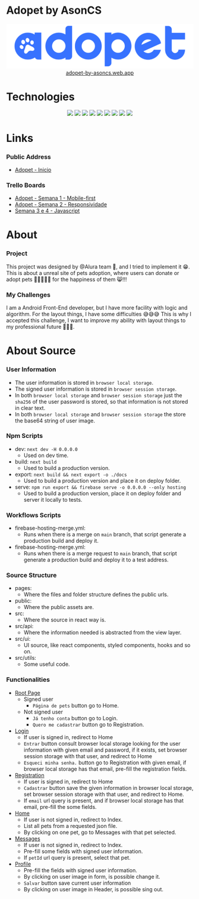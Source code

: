 # Adopet by AsonCS

<div align="center">
	<a href="https://adopet-by-asoncs.web.app/" target="_blank">
		<img src="https://github.com/AsonCS/adopet-challenge/raw/dev/public/images/logo_02.svg">
		<br/>
		adopet-by-asoncs.web.app
	</a>
</div>

# Technologies

<div align="center">
	<img src="https://img.shields.io/badge/HTML5-E34F26?style=for-the-badge&logo=html5&logoColor=white">
	<img src="https://img.shields.io/badge/CSS3-1572B6?style=for-the-badge&logo=css3&logoColor=white">
	<img src="https://img.shields.io/badge/Typescript-404D59?style=for-the-badge&logo=typescript&logoColor=%2361DAFB" />
	<img src="https://img.shields.io/badge/JavaScript-F7DF1E?style=for-the-badge&logo=javascript&logoColor=black">
	<img src="https://img.shields.io/badge/Node.js-43853D?style=for-the-badge&logo=node.js&logoColor=white" />
	<img src="https://img.shields.io/badge/React-20232A?style=for-the-badge&logo=react&logoColor=61DAFB"/>
	<img src="https://img.shields.io/badge/Next.js-black?style=for-the-badge&logo=next.js&logoColor=white"/>
	<img src="https://img.shields.io/badge/Firebase-039BE5?style=for-the-badge&logo=firebase&logoColor=61DAFB"/>
	<img src="https://img.shields.io/badge/Sha256-F7DF1E?style=for-the-badge"/>
</div>

# Links

### Public Address

-   <a href="https://adopet-by-asoncs.web.app/" target="_blank">Adopet - Inicio</a>

### Trello Boards

-   <a href="https://trello.com/b/G1d1XRky/adopet-semana-1-mobile-first" target="_blank">Adopet - Semana 1 - Mobile-first</a>
-   <a href="https://trello.com/b/If9zskEu/adopet-semana-2-responsividade" target="_blank">Adopet - Semana 2 - Responsividade</a>
-   <a href="https://trello.com/b/hfpdPBXD/semana-3-e-4-javascript" target="_blank">Semana 3 e 4 - Javascript</a>

# About

### Project

This project was designed by @Alura team 🤙, and I tried to implement it 😁.
This is about a unreal site of pets adoption, where users can donate or adopt pets 🐶🐱🐭🐹🐰 for the happiness of them 😸!!!

### My Challenges

I am a Android Front-End developer, but I have more facility with logic and algorithm. For the layout things, I have some difficulties 😅😅😅
This is why I accepted this challenge, I want to improve my ability with layout things to my professional future 💪👊🤓.

# About Source

### User Information

-   The user information is stored in `browser local storage`.
-   The signed user information is stored in `browser session storage`.
-   In both `browser local storage` and `browser session storage` just the `sha256` of the user password is stored, so that information is not stored in clear text.
-   In both `browser local storage` and `browser session storage` the store the base64 string of user image.

### Npm Scripts

-   dev: `next dev -H 0.0.0.0`
    -   Used on dev time.
-   build: `next build`
    -   Used to build a production version.
-   export: `next build && next export -o ./docs`
    -   Used to build a production version and place it on deploy folder.
-   serve: `npm run export && firebase serve -o 0.0.0.0 --only hosting`
    -   Used to build a production version, place it on deploy folder and server it locally to tests.

### Workflows Scripts

-   firebase-hosting-merge.yml:
    -   Runs when there is a merge on `main` branch, that script generate a production build and deploy it.
-   firebase-hosting-merge.yml:
    -   Runs when there is a merge request to `main` branch, that script generate a production build and deploy it to a test address.

### Source Structure

-   pages:
    -   Where the files and folder structure defines the public urls.
-   public:
    -   Where the public assets are.
-   src:
    -   Where the source in react way is.
-   src/api:
    -   Where the information needed is abstracted from the view layer.
-   src/ui:
    -   UI source, like react components, styled components, hooks and so on.
-   src/utils:
    -   Some useful code.

### Functionalities

-   <a href="https://adopet-by-asoncs.web.app/" target="_blank">Root Page</a>
    -   Signed user
        -   `Página de pets` button go to Home.
    -   Not signed user
        -   `Já tenho conta` button go to Login.
        -   `Quero me cadastrar` button go to Registration.
-   <a href="https://adopet-by-asoncs.web.app/login.html" target="_blank">Login</a>
    -   If user is signed in, redirect to Home
    -   `Entrar` button consult browser local storage looking for the user information with given email and password, if it exists, set browser session storage with that user, and redirect to Home
    -   `Esqueci minha senha.` button go to Registration with given email, if browser local storage has that email, pre-fill the registration fields.
-   <a href="https://adopet-by-asoncs.web.app/registration.html" target="_blank">Registration</a>
    -   If user is signed in, redirect to Home
    -   `Cadastrar` button save the given information in browser local storage, set browser session storage with that user, and redirect to Home.
    -   If `email` url query is present, and if browser local storage has that email, pre-fill the some fields.
-   <a href="https://adopet-by-asoncs.web.app/home.html" target="_blank">Home</a>
    -   If user is not signed in, redirect to Index.
    -   List all pets from a requested json file.
    -   By clicking on one pet, go to Messages with that pet selected.
-   <a href="https://adopet-by-asoncs.web.app/messages.html" target="_blank">Messages</a>
    -   If user is not signed in, redirect to Index.
    -   Pre-fill some fields with signed user information.
    -   If `petId` url query is present, select that pet.
-   <a href="https://adopet-by-asoncs.web.app/profile.html" target="_blank">Profile</a>
    -   Pre-fill the fields with signed user information.
    -   By clicking on user image in form, is possible change it.
    -   `Salvar` button save current user information
    -   By clicking on user image in Header, is possible sing out.
